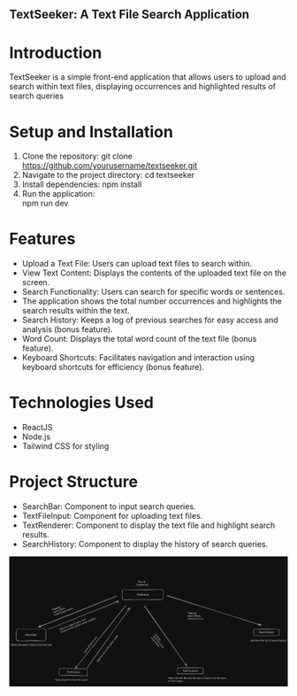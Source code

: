 
## TextSeeker: A Text File Search Application

# Introduction

TextSeeker is a simple front-end application that allows users to upload and search within text files, displaying occurrences and highlighted results of search queries



# Setup and Installation
1) Clone the repository:
    git clone https://github.com/yourusername/textseeker.git
2) Navigate to the project directory:
    cd textseeker
3) Install dependencies:
    npm install
4) Run the application:    
    npm run dev


# Features

* Upload a Text File: Users can upload text files to search within.
* View Text Content: Displays the contents of the uploaded text file on the screen.
* Search Functionality: Users can search for specific words or sentences. 
* The application shows the total number  occurrences and highlights the search results within the text.
* Search History: Keeps a log of previous searches for easy access and analysis (bonus feature).
* Word Count: Displays the total word count of the text file (bonus feature).
* Keyboard Shortcuts: Facilitates navigation and interaction using keyboard shortcuts for efficiency (bonus feature).

# Technologies Used
* ReactJS
* Node.js
* Tailwind CSS for styling

# Project Structure
* SearchBar: Component to input search queries.
* TextFileInput: Component for uploading text files.
* TextRenderer: Component to display the text file and highlight search results.
* SearchHistory: Component to display the history of search queries.

![alt text](<Screenshot 2024-05-07 184647.png>)


    

